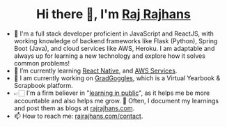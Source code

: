 <h1 align="center">Hi there 👋, I'm  <a href="https://rajrajhans.com/">Raj Rajhans</a></h1>

- 📍  I'm a full stack developer proficient in JavaScript and ReactJS, with working knowledge of backend frameworks like Flask (Python), Spring Boot (Java), and cloud services like AWS, Heroku. I am adaptable and always up for learning a new technology and explore how it solves common problems!
- 🌱 I’m currently learning [React Native](https://github.com/rajrajhans/safepass-android), and [AWS Services](https://examsecure.rajrajhans.com).
- 🔭 I am currently working on [GradGoggles](https://www.gradgoggles.com/), which is a Virtual Yearbook & Scrapbook platform.
- 👉🏻 I'm a firm believer in "[learning in public](https://rajrajhans.com/2020/06/thinking-of-blog-as-digital-garden/)", as it helps me be more accountable and also helps me grow. 🚀 Often, I document my learnings and post them as blogs at [rajrajhans.com](https://rajrajhans.com).
- 📫 How to reach me: [rajrajhans.com/contact](https://rajrajhans.com/contact).
